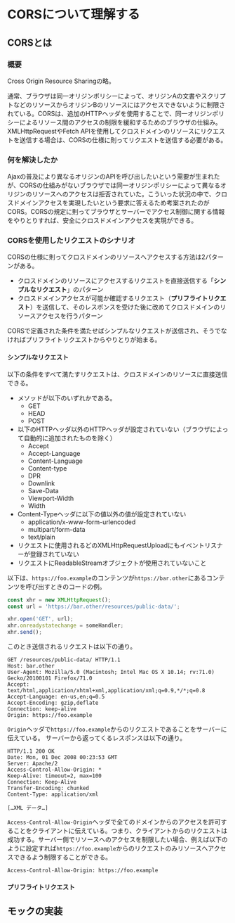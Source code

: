 # CORSについて理解する

## CORSとは

### 概要

Cross Origin Resource Sharingの略。

通常、ブラウザは同一オリジンポリシーによって、オリジンAの文書やスクリプトなどのリソースからオリジンBのリソースにはアクセスできないように制限されている。CORSは、追加のHTTPヘッダを使用することで、同一オリジンポリシーによるリソース間のアクセスの制限を緩和するためのブラウザの仕組み。XMLHttpRequestやFetch APIを使用してクロスドメインのリソースにリクエストを送信する場合は、CORSの仕様に則ってリクエストを送信する必要がある。

### 何を解決したか

Ajaxの普及により異なるオリジンのAPIを呼び出したいという需要が生まれたが、CORSの仕組みがないブラウザでは同一オリジンポリシーによって異なるオリジンのリソースへのアクセスは拒否されていた。こういった状況の中で、クロスドメインアクセスを実現したいという要求に答えるため考案されたのがCORS。CORSの規定に則ってブラウザとサーバーでアクセス制御に関する情報をやりとりすれば、安全にクロスドメインアクセスを実現ができる。

### CORSを使用したリクエストのシナリオ

CORSの仕様に則ってクロスドメインのリソースへアクセスする方法は2パターンがある。

- クロスドメインのリソースにアクセスするリクエストを直接送信する「**シンプルなリクエスト**」のパターン
- クロスドメインアクセスが可能か確認するリクエスト（**プリフライトリクエスト**）を送信して、そのレスポンスを受けた後に改めてクロスドメインのリソースアクセスを行うパターン

CORSで定義された条件を満たせばシンプルなリクエストが送信され、そうでなければプリフライトリクエストからやりとりが始まる。

#### シンプルなリクエスト

以下の条件をすべて満たすリクエストは、クロスドメインのリソースに直接送信できる。

- メソッドが以下のいずれかである。
  - GET
  - HEAD
  - POST
- 以下のHTTPヘッダ以外のHTTPヘッダが設定されていない（ブラウザによって自動的に追加されたものを除く）
  - Accept
  - Accept-Language
  - Content-Language
  - Content-type
  - DPR
  - Downlink
  - Save-Data
  - Viewport-Width
  - Width
- Content-Typeヘッダに以下の値以外の値が設定されていない
  - application/x-www-form-urlencoded
  - multipart/form-data
  - text/plain
- リクエストに使用されるどのXMLHttpRequestUploadにもイベントリスナーが登録されていない
- リクエストにReadableStreamオブジェクトが使用されていないこと

以下は、`https://foo.example`のコンテンツが`https://bar.other`にあるコンテンツを呼び出すときのコードの例。

```javascript
const xhr = new XMLHttpRequest();
const url = 'https://bar.other/resources/public-data/';

xhr.open('GET', url);
xhr.onreadystatechange = someHandler;
xhr.send();
```

このとき送信されるリクエストは以下の通り。

```http
GET /resources/public-data/ HTTP/1.1
Host: bar.other
User-Agent: Mozilla/5.0 (Macintosh; Intel Mac OS X 10.14; rv:71.0) Gecko/20100101 Firefox/71.0
Accept: text/html,application/xhtml+xml,application/xml;q=0.9,*/*;q=0.8
Accept-Language: en-us,en;q=0.5
Accept-Encoding: gzip,deflate
Connection: keep-alive
Origin: https://foo.example
```

`Origin`ヘッダで`https://foo.example`からのリクエストであることをサーバーに伝えている。
サーバーから返ってくるレスポンスは以下の通り。

```http
HTTP/1.1 200 OK
Date: Mon, 01 Dec 2008 00:23:53 GMT
Server: Apache/2
Access-Control-Allow-Origin: *
Keep-Alive: timeout=2, max=100
Connection: Keep-Alive
Transfer-Encoding: chunked
Content-Type: application/xml

[…XML データ…]
```

`Access-Control-Allow-Origin`ヘッダで全てのドメインからのアクセスを許可することをクライアントに伝えている。つまり、クライアントからのリクエストは成功する。サーバー側でリソースへのアクセスを制限したい場合、例えば以下のように設定すれば`https://foo.example`からのリクエストのみリソースへアクセスできるよう制限することができる。

```http
Access-Control-Allow-Origin: https://foo.example
```

#### プリフライトリクエスト

## モックの実装
